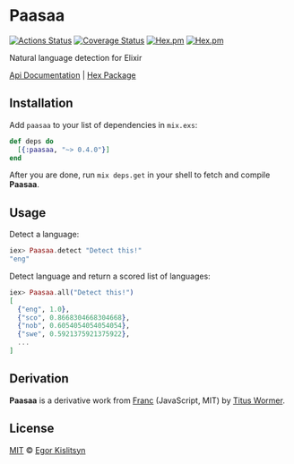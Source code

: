 # Paasaa

[![Actions Status](https://github.com/minibikini/paasaa/workflows/CI/badge.svg)](https://github.com/minibikini/paasaa/actions)
[![Coverage Status](https://coveralls.io/repos/github/minibikini/paasaa/badge.svg?branch=master)](https://coveralls.io/github/minibikini/paasaa?branch=master)
[![Hex.pm](https://img.shields.io/hexpm/v/paasaa.svg?maxAge=2592000)](https://hex.pm/packages/paasaa)
[![Hex.pm](https://img.shields.io/hexpm/l/paasaa.svg?maxAge=2592000)](https://hex.pm/packages/paasaa)

Natural language detection for Elixir

[Api Documentation] | [Hex Package]

## Installation

Add `paasaa` to your list of dependencies in `mix.exs`:

```elixir
def deps do
  [{:paasaa, "~> 0.4.0"}]
end
```

After you are done, run `mix deps.get` in your shell to fetch and compile **Paasaa**.

## Usage

Detect a language:

```elixir
iex> Paasaa.detect "Detect this!"
"eng"
```

Detect language and return a scored list of languages:

```elixir
iex> Paasaa.all("Detect this!")
[
  {"eng", 1.0},
  {"sco", 0.8668304668304668},
  {"nob", 0.6054054054054054},
  {"swe", 0.5921375921375922},
  ...
]
```

## Derivation

**Paasaa** is a derivative work from [Franc][] (JavaScript, MIT) by [Titus Wormer].

## License

[MIT] © [Egor Kislitsyn]

<!-- Definitions -->

[Api Documentation]: https://hexdocs.pm/paasaa/Paasaa.html
[Hex Package]: https://hex.pm/packages/paasaa
[Franc]: https://github.com/wooorm/franc/
[Titus Wormer]: http://wooorm.com/
[mit]: LICENSE
[Egor Kislitsyn]: https://github.com/minibikini
